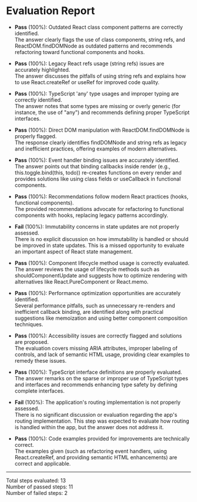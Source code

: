 # Evaluation Report

- **Pass** (100%): Outdated React class component patterns are correctly identified.  
  The answer clearly flags the use of class components, string refs, and ReactDOM.findDOMNode as outdated patterns and recommends refactoring toward functional components and hooks.

- **Pass** (100%): Legacy React refs usage (string refs) issues are accurately highlighted.  
  The answer discusses the pitfalls of using string refs and explains how to use React.createRef or useRef for improved code quality.

- **Pass** (100%): TypeScript 'any' type usages and improper typing are correctly identified.  
  The answer notes that some types are missing or overly generic (for instance, the use of "any") and recommends defining proper TypeScript interfaces.

- **Pass** (100%): Direct DOM manipulation with ReactDOM.findDOMNode is properly flagged.  
  The response clearly identifies findDOMNode and string refs as legacy and inefficient practices, offering examples of modern alternatives.

- **Pass** (100%): Event handler binding issues are accurately identified.  
  The answer points out that binding callbacks inside render (e.g., this.toggle.bind(this, todo)) re-creates functions on every render and provides solutions like using class fields or useCallback in functional components.

- **Pass** (100%): Recommendations follow modern React practices (hooks, functional components).  
  The provided recommendations advocate for refactoring to functional components with hooks, replacing legacy patterns accordingly.

- **Fail** (100%): Immutability concerns in state updates are not properly assessed.  
  There is no explicit discussion on how immutability is handled or should be improved in state updates. This is a missed opportunity to evaluate an important aspect of React state management.

- **Pass** (100%): Component lifecycle method usage is correctly evaluated.  
  The answer reviews the usage of lifecycle methods such as shouldComponentUpdate and suggests how to optimize rendering with alternatives like React.PureComponent or React.memo.

- **Pass** (100%): Performance optimization opportunities are accurately identified.  
  Several performance pitfalls, such as unnecessary re-renders and inefficient callback binding, are identified along with practical suggestions like memoization and using better component composition techniques.

- **Pass** (100%): Accessibility issues are correctly flagged and solutions are proposed.  
  The evaluation covers missing ARIA attributes, improper labeling of controls, and lack of semantic HTML usage, providing clear examples to remedy these issues.

- **Pass** (100%): TypeScript interface definitions are properly evaluated.  
  The answer remarks on the sparse or improper use of TypeScript types and interfaces and recommends enhancing type safety by defining complete interfaces.

- **Fail** (100%): The application's routing implementation is not properly assessed.  
  There is no significant discussion or evaluation regarding the app's routing implementation. This step was expected to evaluate how routing is handled within the app, but the answer does not address it.

- **Pass** (100%): Code examples provided for improvements are technically correct.  
  The examples given (such as refactoring event handlers, using React.createRef, and providing semantic HTML enhancements) are correct and applicable.

---

Total steps evaluated: 13  
Number of passed steps: 11  
Number of failed steps: 2